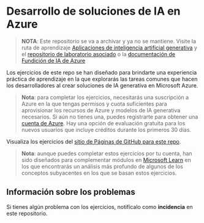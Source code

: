 # Desarrollo de soluciones de IA en Azure

> **NOTA**: Este repositorio se va a archivar y ya no se mantiene. Visite la ruta de aprendizaje [Aplicaciones de inteligencia artificial generativa](https://learn.microsoft.com/en-us/training/paths/create-custom-copilots-ai-studio/) y el [repositorio de laboratorio asociado](https://github.com/MicrosoftLearning/mslearn-ai-studio) o la [documentación de Fundición de IA de Azure](https://learn.microsoft.com/en-us/azure/ai-foundry/)

Los ejercicios de este repo se han diseñado para brindarte una experiencia práctica de aprendizaje en la que explorarás las tareas comunes que hacen los desarrolladores al crear soluciones de IA generativa en Microsoft Azure.

> **Nota**: para completar los ejercicios, necesitarás una suscripción a Azure en la que tengas permisos y cuota suficientes para aprovisionar los recursos de Azure y modelos de IA generativa necesarios. Si aún no tienes una, puedes registrarte para obtener una [cuenta de Azure](https://azure.microsoft.com/free). Hay una opción de evaluación gratuita para los nuevos usuarios que incluye créditos durante los primeros 30 días.

Visualiza los ejercicios del [sitio de Páginas de GitHub para este repo](https://microsoftlearning.github.io/mslearn-ai-services/).


> **Nota**: aunque puedes completar estos ejercicios por tu cuenta, han sido diseñados para complementar módulos en [Microsoft Learn](https://learn.microsoft.com/training/paths/get-started-azure-ai/) en los que encontrarás un análisis más profundo de algunos de los conceptos subyacentes en los que se basan estos ejercicios.

## Información sobre los problemas

Si tienes algún problema con los ejercicios, notifícalo como **incidencia** en este repositorio.
